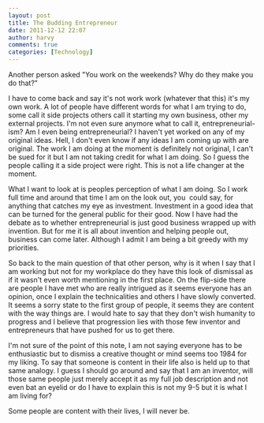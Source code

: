 ```yaml
---
layout: post
title: The Budding Entrepreneur
date: 2011-12-12 22:07
author: harvy
comments: true
categories: [Technology]
---
```

Another person asked "You work on the weekends? Why do they make you do that?"

I have to come back and say it's not work work (whatever that this) it's my own work. A lot of people have different words for what I am trying to do, some call it side projects others call it starting my own business, other my external projects. I'm not even sure anymore what to call it, entrepreneurial-ism? Am I even being entrepreneurial? I haven't yet worked on any of my original ideas. Hell, I don't even know if any ideas I am coming up with are original. The work I am doing at the moment is definitely not original, I can't be sued for it but I am not taking credit for what I am doing. So I guess the people calling it a side project were right. This is not a life changer at the moment.

What I want to look at is peoples perception of what I am doing. So I work full time and around that time I am on the look out, you  could say, for anything that catches my eye as investment. Investment in a good idea that can be turned for the general public for their good. Now I have had the debate as to whether entrepreneurial is just good business wrapped up with invention. But for me it is all about invention and helping people out, business can come later. Although I admit I am being a bit greedy with my priorities.

So back to the main question of that other person, why is it when I say that I am working but not for my workplace do they have this look of dismissal as if it wasn't even worth mentioning in the first place. On the flip-side there are people I have met who are really intrigued as it seems everyone has an opinion, once I explain the technicalities and others I have slowly converted. It seems a sorry state to the first group of people, it seems they are content with the way things are. I would hate to say that they don't wish humanity to progress and I believe that progression lies with those few inventor and entrepreneurs that have pushed for us to get there.

I'm not sure of the point of this note, I am not saying everyone has to be enthusiastic but to dismiss a creative thought or mind seems too 1984 for my liking. To say that someone is content in their life also is held up to that same analogy. I guess I should go around and say that I am an inventor, will those same people just merely accept it as my full job description and not even bat an eyelid or do I have to explain this is not my 9-5 but it is what I am living for?

Some people are content with their lives, I will never be.
